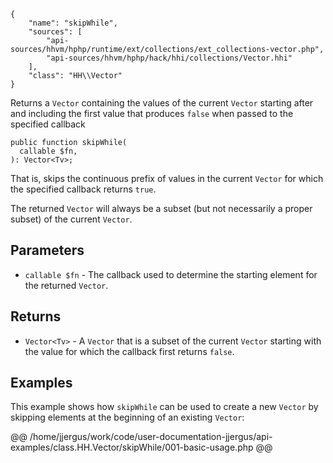 ``` yamlmeta
{
    "name": "skipWhile",
    "sources": [
        "api-sources/hhvm/hphp/runtime/ext/collections/ext_collections-vector.php",
        "api-sources/hhvm/hphp/hack/hhi/collections/Vector.hhi"
    ],
    "class": "HH\\Vector"
}
```




Returns a ` Vector ` containing the values of the current `` Vector `` starting
after and including the first value that produces ``` false ``` when passed to
the specified callback




``` Hack
public function skipWhile(
  callable $fn,
): Vector<Tv>;
```




That is, skips the continuous prefix of values in
the current ` Vector ` for which the specified callback returns `` true ``.




The returned ` Vector ` will always be a subset (but not necessarily a
proper subset) of the current `` Vector ``.




## Parameters




+ ` callable $fn ` - The callback used to determine the starting element for the
  returned `` Vector ``.




## Returns




* ` Vector<Tv> ` - A `` Vector `` that is a subset of the current ``` Vector ``` starting
  with the value for which the callback first returns ```` false ````.




## Examples




This example shows how ` skipWhile ` can be used to create a new `` Vector `` by skipping elements at the beginning of an existing ``` Vector ```:







@@ /home/jjergus/work/code/user-documentation-jjergus/api-examples/class.HH.Vector/skipWhile/001-basic-usage.php @@
<!-- HHAPIDOC -->
